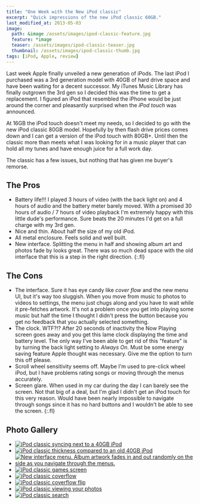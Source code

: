 ```yaml
---
title: "One Week with the New iPod classic"
excerpt: "Quick impressions of the new iPod classic 60GB."
last_modified_at: 2013-05-03
image: 
  path: &image /assets/images/ipod-classic-feature.jpg
  feature: *image
  teaser: /assets/images/ipod-classic-teaser.jpg
  thumbnail: /assets/images/ipod-classic-thumb.jpg
tags: [iPod, Apple, review]
---
```


Last week Apple finally unveiled a new generation of iPods. The last iPod I purchased was a 3rd generation model with 40GB of hard drive space and have been waiting for a decent successor. My iTunes Music Library has finally outgrown the 3rd gen so I decided this was the time to get a replacement. I figured an iPod that resembled the iPhone would be just around the corner and pleasantly surprised when the *iPod touch* was announced.

At 16GB the iPod touch doesn't meet my needs, so I decided to go with the new iPod classic 80GB model. Hopefully by then flash drive prices comes down and I can get a version of the iPod touch with 80GB+. Until then the classic more than meets what I was looking for in a music player that can hold all my tunes and have enough juice for a full work day.

The classic has a few issues, but nothing that has given me buyer's remorse.

## The Pros

*	Battery life!!! I played 3 hours of video (with the back light on) and 4 hours of audio and the battery meter barely moved. With a promised 30 hours of audio / 7 hours of video playback I'm extremely happy with this little dude's performance. Sure beats the 20 minutes I'd get on a full charge with my 3rd gen.
*	Nice and thin. About half the size of my old iPod.
*	All metal enclosure. Feels solid and well built.
*	New interface. Splitting the menu in half and showing album art and photos fade by looks great. There was so much dead space with the old interface that this is a step in the right direction.
{:.fl}

## The Cons

*	The interface. Sure it has eye candy like *cover flow* and the new menu UI, but it's way too sluggish. When you move from music to photos to videos to settings, the menu just chugs along and you have to wait while it pre-fetches artwork. It's not a problem once you get into playing some music but half the time I thought I didn't press the button because you get no feedback that you actually selected something.
*	The clock. WTF?!? After 20 seconds of inactivity the Now Playing screen goes away and you get this lame clock displaying the time and battery level. The only way I've been able to get rid of this "feature" is by turning the back light setting to *Always On*. Must be some energy saving feature Apple thought was necessary. Give me the option to turn this off please.
*	Scroll wheel sensitivity seems off. Maybe I'm used to pre-click wheel iPod, but I have problems rating songs or moving through the menus accurately.
*	Screen glare. When used in my car during the day I can barely see the screen. Not that big of a deal, but I'm glad I didn't get an iPod touch for this very reason. Would have been nearly impossible to navigate through songs since it has no hard buttons and I wouldn't be able to see the screen.
{:.fl}

## Photo Gallery

<ul class="th-grid">
	<li>
    <a href="{{ site.url }}/assets/images/80.jpg"><img src="{{ site.url }}/assets/images/80t.jpg" alt="iPod classic syncing next to a 40GB iPod"></a>
  </li>
	<li>
    <a href="{{ site.url }}/assets/images/81.jpg"><img src="{{ site.url }}/assets/images/81t.jpg" alt="iPod classic thickness compared to an old 40GB iPod"></a>
  </li>
	<li>
    <a href="{{ site.url }}/assets/images/82.jpg"><img src="{{ site.url }}/assets/images/82t.jpg" alt="New interface menu. Album artwork fades in and out randomly on the side as you navigate through the menus."></a>
  </li>
	<li>
    <a href="{{ site.url }}/assets/images/83.jpg"><img src="{{ site.url }}/assets/images/83t.jpg" alt="iPod classic games screen"></a>
  </li>
	<li>
    <a href="{{ site.url }}/assets/images/84.jpg"><img src="{{ site.url }}/assets/images/84t.jpg" alt="iPod classic coverflow"></a>
  </li>
	<li>
    <a href="{{ site.url }}/assets/images/85.jpg"><img src="{{ site.url }}/assets/images/85t.jpg" alt="iPod classic coverflow flip"></a>
  </li>
	<li>
    <a href="{{ site.url }}/assets/images/86.jpg"><img src="{{ site.url }}/assets/images/86t.jpg" alt="iPod classic viewing your photos"></a>
  </li>
	<li>
    <a href="{{ site.url }}/assets/images/87.jpg"><img src="{{ site.url }}/assets/images/87t.jpg" alt="iPod classic search"></a>
  </li>
</ul>
